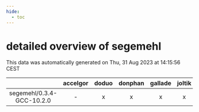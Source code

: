 ```yaml
---
hide:
  - toc
---
```


detailed overview of segemehl
=============================


This data was automatically generated on Thu, 31 Aug 2023 at 14:15:56 CEST  

| |accelgor|doduo|donphan|gallade|joltik|skitty|swalot|victini|
| :---: | :---: | :---: | :---: | :---: | :---: | :---: | :---: | :---: |
|segemehl/0.3.4-GCC-10.2.0|-|x|x|x|x|x|x|x|
